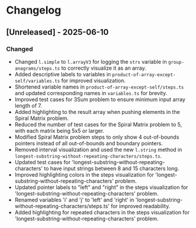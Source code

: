 # Changelog

## [Unreleased] - 2025-06-10

### Changed
- Changed `l.simple` to `l.arrayV3` for logging the `strs` variable in `group-anagrams/steps.ts` to correctly visualize it as an array.
- Added descriptive labels to variables in `product-of-array-except-self/variables.ts` for improved visualization.
- Shortened variable names in `product-of-array-except-self/steps.ts` and updated corresponding names in `variables.ts` for brevity.
- Improved test cases for 3Sum problem to ensure minimum input array length of 7.
- Added highlighting to the result array when pushing elements in the Spiral Matrix problem.
- Reduced the number of test cases for the Spiral Matrix problem to 5, with each matrix being 5x5 or larger.
- Modified Spiral Matrix problem steps to only show 4 out-of-bounds pointers instead of all out-of-bounds and boundary pointers.
- Removed interval visualization and used the new `l.string` method in `longest-substring-without-repeating-characters/steps.ts`.
- Updated test cases for 'longest-substring-without-repeating-characters' to have input strings between 8 and 15 characters long.
- Improved highlighting colors in the steps visualization for 'longest-substring-without-repeating-characters' problem.
- Updated pointer labels to "left" and "right" in the steps visualization for 'longest-substring-without-repeating-characters' problem.
- Renamed variables 'i' and 'j' to 'left' and 'right' in 'longest-substring-without-repeating-characters/steps.ts' for improved readability.
- Added highlighting for repeated characters in the steps visualization for 'longest-substring-without-repeating-characters' problem.